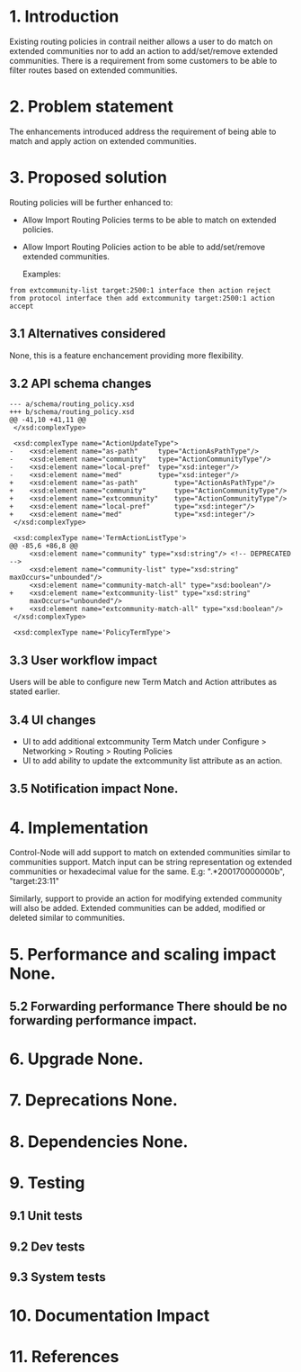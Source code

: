 
# 1. Introduction
Existing routing policies in contrail neither allows a user to do match on
extended communities nor to add an action to add/set/remove extended
communities. There is a requirement from some customers to be able to filter
routes based on extended communities.

# 2. Problem statement
The enhancements introduced address the requirement of being able to match and
apply action on extended communities.

# 3. Proposed solution

Routing policies will be further enhanced to:
 * Allow Import Routing Policies terms to be able to match on extended policies.
 * Allow Import Routing Policies action to be able to add/set/remove extended
   communities.

    Examples:

```
from extcommunity-list target:2500:1 interface then action reject
from protocol interface then add extcommunity target:2500:1 action accept
```

## 3.1 Alternatives considered
None, this is a feature enchancement providing more flexibility.

## 3.2 API schema changes

```
--- a/schema/routing_policy.xsd
+++ b/schema/routing_policy.xsd
@@ -41,10 +41,11 @@
 </xsd:complexType>

 <xsd:complexType name="ActionUpdateType">
-    <xsd:element name="as-path"     type="ActionAsPathType"/>
-    <xsd:element name="community"   type="ActionCommunityType"/>
-    <xsd:element name="local-pref"  type="xsd:integer"/>
-    <xsd:element name="med"         type="xsd:integer"/>
+    <xsd:element name="as-path"         type="ActionAsPathType"/>
+    <xsd:element name="community"       type="ActionCommunityType"/>
+    <xsd:element name="extcommunity"    type="ActionCommunityType"/>
+    <xsd:element name="local-pref"      type="xsd:integer"/>
+    <xsd:element name="med"             type="xsd:integer"/>
 </xsd:complexType>

 <xsd:complexType name='TermActionListType'>
@@ -85,6 +86,8 @@
     <xsd:element name="community" type="xsd:string"/> <!-- DEPRECATED -->
     <xsd:element name="community-list" type="xsd:string"
maxOccurs="unbounded"/>
     <xsd:element name="community-match-all" type="xsd:boolean"/>
+    <xsd:element name="extcommunity-list" type="xsd:string"
     maxOccurs="unbounded"/>
+    <xsd:element name="extcommunity-match-all" type="xsd:boolean"/>
 </xsd:complexType>

 <xsd:complexType name='PolicyTermType'>
```

## 3.3 User workflow impact

Users will be able to configure new Term Match and Action attributes as stated
earlier.

## 3.4 UI changes

 * UI to add additional extcommunity Term Match under Configure > Networking >
   Routing > Routing Policies
 * UI to add ability to update the extcommunity list attribute as an action.

## 3.5 Notification impact None.

# 4. Implementation

Control-Node will add support to match on extended communities similar to
communities support. Match input can be string representation og extended
communities or hexadecimal value for the same.
    E.g: ".*200170000000b", "target:23:11"

Similarly, support to provide an action for modifying extended community will
also be added. Extended communities can be added, modified or deleted similar to
communities.

# 5. Performance and scaling impact None.

## 5.2 Forwarding performance There should be no forwarding performance impact.

# 6. Upgrade None.

# 7. Deprecations None.

# 8. Dependencies None.

# 9. Testing
## 9.1 Unit tests
## 9.2 Dev tests
## 9.3 System tests

# 10. Documentation Impact

# 11. References
